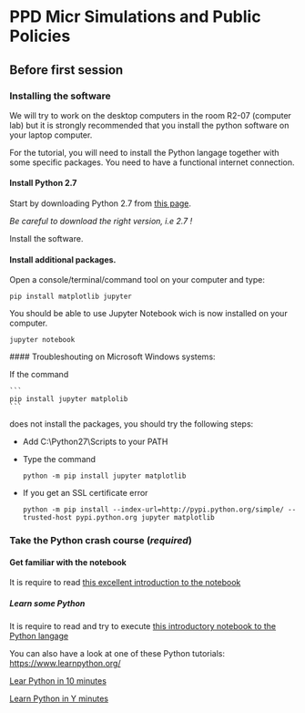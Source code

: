 # PPD Micr Simulations and Public Policies

## Before first session

### Installing the software

We will try to work on the desktop computers in the room R2-07 (computer lab) but it is strongly recommended that you install the python software on your laptop computer.

For the tutorial, you will need to install the Python langage together with some specific packages. You need to have a functional internet connection.

#### Install Python 2.7

Start by downloading Python 2.7 from [this page](https://www.python.org/downloads/).

*Be careful to download the right version, i.e 2.7 !*

Install the software.

#### Install additional packages.
  Open a console/terminal/command tool on your computer and type:
  ```shell
  pip install matplotlib jupyter
  ```
  You should be able to use Jupyter Notebook wich is now installed on your computer.

  ```
  jupyter notebook
  ```

#### Troubleshouting on Microsoft Windows systems:

 If the command

    ```
    pip install jupyter matplolib
    ```

 does not install the packages, you should try the following steps:

  - Add C:\Python27\Scripts to your PATH

  - Type the command
    ```
    python -m pip install jupyter matplotlib
    ```
  - If  you get an SSL certificate error
    ```
    python -m pip install --index-url=http://pypi.python.org/simple/ --trusted-host pypi.python.org jupyter matplotlib
    ```

### Take the Python crash course (*required*)

#### Get familiar with the notebook

It is require to read [this excellent introduction to the notebook](http://nbviewer.jupyter.org/github/ipython-books/minibook-2nd-code/blob/master/chapter1/13-nbui.ipynb)


##### Learn some Python

It is require to read and try to execute [this introductory notebook to the Python langage](http://nbviewer.jupyter.org/github/ipython-books/minibook-2nd-code/blob/master/chapter1/14-python.ipynb)

You can also have a look at one of these Python tutorials:
https://www.learnpython.org/

[Lear Python in 10 minutes](https://www.stavros.io/tutorials/python/)

[Learn Python in Y minutes](https://learnxinyminutes.com/docs/python/)






